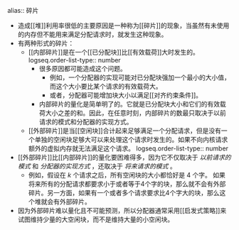 alias:: 碎片

- 造成[[堆]]利用率很低的主要原因是一种称为[[碎片]]的现象，当虽然有未使用的内存但不能用来满足分配请求时，就发生这种现象。
- 有两种形式的碎片：
	- [[内部碎片]]是在一个[[已分配块]]比[[有效载荷]]大时发生的。
	  logseq.order-list-type:: number
		- 很多原因都可能造成这个问题。
			- 例如，一个分配器的实现可能对已分配块强加一个最小的大小值，而这个大小要比某个请求的有效载荷大。
			- 或者，分配器可能增加块大小以满足[[对齐约束条件]]。
		- 内部碎片的量化是简单明了的。它就是已分配块大小和它们的有效载荷大小之差的和。因此，在任意时刻，内部碎片的数最只取决于以前请求的模式和分配器的实现方式。
	- [[外部碎片]]是当[[空闲块]]合计起来足够满足一个分配请求，但是没有一个单独的空闲块足够大可以来处理这个请求时发生的。如果不向内核请求额外的虚拟内存就无法满足这个请求。
	  logseq.order-list-type:: number
- [[外部碎片]]比[[内部碎片]]的量化要困难得多，因为它不仅取决于 *以前请求的模式* 和 *分配器的实现方式* ，还取决于 *将来请求的模式* 。
	- 例如，假设在 $k$ 个请求之后，所有空闲块的大小都恰好是 4 个字。
	  如果将来所有的分配请求都要求小于或者等于4个字的块，那么就不会有外部碎片。另一方面，如果有一个或者多个请求要求比4个字大的块，那么这个堆就会有外部碎片。
- 因为外部碎片难以量化且不可能预测，所以分配器通常采用[[启发式策略]]来试图维持少量的大空闲块，而不是维持大量的小空闲块。